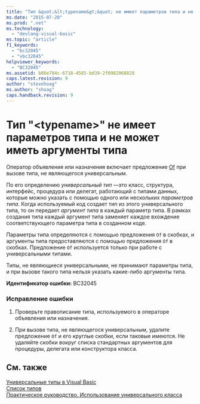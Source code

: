 ```yaml
---
title: "Тип &quot;&lt;typename&gt;&quot; не имеет параметров типа и не может иметь аргументы типа | Microsoft Docs"
ms.date: "2015-07-20"
ms.prod: ".net"
ms.technology: 
  - "devlang-visual-basic"
ms.topic: "article"
f1_keywords: 
  - "bc32045"
  - "vbc32045"
helpviewer_keywords: 
  - "BC32045"
ms.assetid: b86e784c-6718-4585-bd39-2f0982068828
caps.latest.revision: 9
author: "stevehoag"
ms.author: "shoag"
caps.handback.revision: 9
---
```

# Тип &quot;&lt;typename&gt;&quot; не имеет параметров типа и не может иметь аргументы типа
Оператор объявления или назначения включает предложение [Of](../../visual-basic/language-reference/statements/of-clause.md) при вызове типа, не являющегося универсальным.  
  
 По его определению *универсальный тип* —это класс, структура, интерфейс, процедура или делегат, работающий с типами данных, которые можно указать с помощью одного или нескольких *параметров типа*. Когда используемый код создает тип из этого универсального типа, то он передает *аргумент типа* в каждый параметр типа. В рамках создания типа каждый аргумент типа заменяет каждое вхождение соответствующего параметра типа в созданном коде.  
  
 Параметры типа определяются с помощью предложения `Of` в скобках, и аргументы типа предоставляются с помощью предложения `Of` в скобках. Предложение `Of` используется только при работе с универсальными типами.  
  
 Типы, не являющиеся универсальными, не принимают параметры типа, и при вызове такого типа нельзя указать какие\-либо аргументы типа.  
  
 **Идентификатор ошибки:** BC32045  
  
### Исправление ошибки  
  
1.  Проверьте правописание типа, используемого в операторе объявления или назначения.  
  
2.  При вызове типа, не являющегося универсальным, удалите предложение `Of` и его круглые скобки, если таковые имеются. Не удаляйте скобки вокруг списка стандартных аргументов для процедуры, делегата или конструктора класса.  
  
## См. также  
 [Универсальные типы в Visual Basic](../../visual-basic/programming-guide/language-features/data-types/generic-types.md)   
 [Список типов](../../visual-basic/language-reference/statements/type-list.md)   
 [Практическое руководство. Использование универсального класса](../../visual-basic/programming-guide/language-features/data-types/how-to-use-a-generic-class.md)